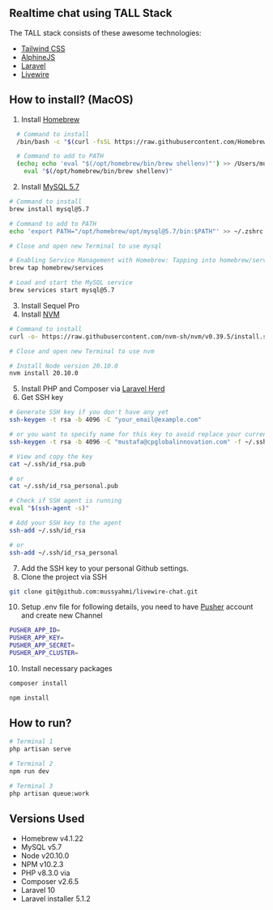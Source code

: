 ## Realtime chat using TALL Stack

The TALL stack consists of these awesome technologies:
- [Tailwind CSS](https://tailwindcss.com/)
- [AlphineJS](https://alpinejs.dev/)
- [Laravel](https://laravel.com/)
- [Livewire](https://laravel-livewire.com/)

## How to install? (MacOS)

1. Install [Homebrew](https://brew.sh/)
```bash
  # Command to install
  /bin/bash -c "$(curl -fsSL https://raw.githubusercontent.com/Homebrew/install/HEAD/install.sh)"

  # Command to add to PATH
  (echo; echo 'eval "$(/opt/homebrew/bin/brew shellenv)"') >> /Users/mussyahmi/.zprofile
    eval "$(/opt/homebrew/bin/brew shellenv)"
```
2. Install [MySQL 5.7](https://gist.github.com/wpconsulate/40469bfdafad9fdd0afc3e260a5586a7)
```bash
# Command to install
brew install mysql@5.7

# Command to add to PATH
echo 'export PATH="/opt/homebrew/opt/mysql@5.7/bin:$PATH"' >> ~/.zshrc

# Close and open new Terminal to use mysql

# Enabling Service Management with Homebrew: Tapping into homebrew/services
brew tap homebrew/services

# Load and start the MySQL service
brew services start mysql@5.7
```
3. Install Sequel Pro
4. Install [NVM](https://github.com/nvm-sh/nvm)
```bash
# Command to install
curl -o- https://raw.githubusercontent.com/nvm-sh/nvm/v0.39.5/install.sh | bash

# Close and open new Terminal to use nvm

# Install Node version 20.10.0
nvm install 20.10.0
```
5. Install PHP and Composer via [Laravel Herd](https://herd.laravel.com/)
6. Get SSH key
```bash
# Generate SSH key if you don't have any yet
ssh-keygen -t rsa -b 4096 -C "your_email@example.com"

# or you want to specify name for this key to avoid replace your current key
ssh-keygen -t rsa -b 4096 -C "mustafa@cpglobalinnovation.com" -f ~/.ssh/id_rsa_personal

# View and copy the key
cat ~/.ssh/id_rsa.pub

# or
cat ~/.ssh/id_rsa_personal.pub

# Check if SSH agent is running
eval "$(ssh-agent -s)"

# Add your SSH key to the agent
ssh-add ~/.ssh/id_rsa

# or
ssh-add ~/.ssh/id_rsa_personal
```
7. Add the SSH key to your personal Github settings.
8. Clone the project via SSH
```bash
git clone git@github.com:mussyahmi/livewire-chat.git
```
10. Setup .env file for following details, you need to have [Pusher](https://pusher.com/) account and create new Channel
```bash
PUSHER_APP_ID=
PUSHER_APP_KEY=
PUSHER_APP_SECRET=
PUSHER_APP_CLUSTER=
```
10. Install necessary packages
```bash
composer install

npm install
```

## How to run?
```bash
# Terminal 1
php artisan serve

# Terminal 2
npm run dev

# Terminal 3
php artisan queue:work
```

## Versions Used
- Homebrew v4.1.22
- MySQL v5.7
- Node v20.10.0
- NPM v10.2.3
- PHP v8.3.0 via
- Composer v2.6.5
- Laravel 10
- Laravel installer 5.1.2
